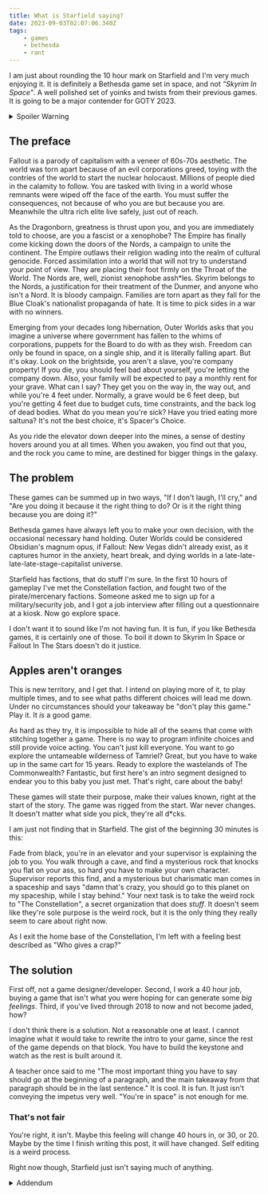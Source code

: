```yaml
---
title: What is Starfield saying?
date: 2023-09-03T02:07:06.340Z
tags:
    - games
    - bethesda
    - rant
---
```


I am just about rounding the 10 hour mark on Starfield and I'm very much enjoying it. It is definitely a Bethesda game set in space, and not *"Skyrim In Space"*. A well polished set of yoinks and twists from their previous games. It is going to be a major contender for GOTY 2023.

<details>
    <summary>Spoiler Warning</summary>
    <p>I'm not going to be spoiling any of the major beats of the game that I've hit so far. To keep it as vague as possible, if you haven't met Coe yet, then you might be spoiled. Also going to talk a bit about Fallout, Skyrim, and Outer Worlds. I won't be diving into any story spoilers for these specific games, but if you're a nerd like me, there may be some lore drops you want to avoid.</p>
</details>

## The preface

Fallout is a parody of capitalism with a veneer of 60s-70s aesthetic. The world was torn apart because of an evil corporations greed, toying with the contries of the world to start the nuclear holocaust. Millions of people died in the calamity to follow. You are tasked with living in a world whose remnants were wiped off the face of the earth. You must suffer the consequences, not because of who you are but because you are. Meanwhile the ultra rich elite live safely, just out of reach.

As the Dragonborn, greatness is thrust upon you, and you are immediately told to choose, are you a fascist or a xenophobe? The Empire has finally come kicking down the doors of the Nords, a campaign to unite the continent. The Empire outlaws their religion wading into the realm of cultural genocide. Forced assimilation into a world that will not try to understand your point of view. They are placing their foot firmly on the Throat of the World. The Nords are, well, zionist xenophobe assh*les. Skyrim belongs to the Nords, a justification for their treatment of the Dunmer, and anyone who isn't a Nord. It is bloody campaign. Families are torn apart as they fall for the Blue Cloak's nationalist propaganda of hate. It is time to pick sides in a war with no winners.

Emerging from your decades long hibernation, Outer Worlds asks that you imagine a universe where government has fallen to the whims of corporations, puppets for the Board to do with as they wish. Freedom can only be found in space, on a single ship, and it is literally falling apart. But it's okay. Look on the brightside, you aren't a slave, you're company property! If you die, you should feel bad about yourself, you're letting the company down. Also, your family will be expected to pay a monthly rent for your grave. What can I say? They get you on the way in, the way out, and while you're 4 feet under. Normally, a grave would be 6 feet deep, but you're getting 4 feet due to budget cuts, time constraints, and the back log of dead bodies. What do you mean you're sick? Have you tried eating more saltuna? It's not the best choice, it's Spacer's Choice.

As you ride the elevator down deeper into the mines, a sense of destiny hovers around you at all times. When you awaken, you find out that you, and the rock you came to mine, are destined for bigger things in the galaxy. 

## The problem

These games can be summed up in two ways, "If I don't laugh, I'll cry," and "Are you doing it because it the right thing to do? Or is it the right thing because you are doing it?" 

Bethesda games have always left you to make your own decision, with the occasional necessary hand holding. Outer Worlds could be considered Obsidian's magnum opus, if Fallout: New Vegas didn't already exist, as it captures humor in the anxiety, heart break, and dying worlds in a late-late-late-late-stage-capitalist universe. 

Starfield has factions, that do stuff I'm sure. In the first 10 hours of gameplay I've met the Constellation faction, and fought two of the pirate/mercenary factions. Someone asked me to sign up for a military/security job, and I got a job interview after filling out a questionnaire at a kiosk. Now go explore space.

I don't want it to sound like I'm not having fun. It is fun, if you like Bethesda games, it is certainly one of those. To boil it down to Skyrim In Space or Fallout In The Stars doesn't do it justice.

## Apples aren't oranges

This is new territory, and I get that. I intend on playing more of it, to play multiple times, and to see what paths different choices will lead me down. Under no circumstances should your takeaway be "don't play this game." Play it. It *is* a good game. 

As hard as they try, it is impossible to hide all of the seams that come with stitching together a game. There is no way to program infinite choices and still provide voice acting. You can't just kill everyone. You want to go explore the untameable wilderness of Tamriel? Great, but you have to wake up in the same cart for 15 years. Ready to explore the wastelands of The Commonwealth? Fantastic, but first here's an intro segment designed to endear you to this baby you just met. That's right, care about the baby!

These games will state their purpose, make their values known, right at the start of the story. The game was rigged from the start. War never changes. It doesn't matter what side you pick, they're all d*cks. 

I am just not finding that in Starfield. The gist of the beginning 30 minutes is this:

Fade from black, you're in an elevator and your supervisor is explaining the job to you. You walk through a cave, and find a mysterious rock that knocks you flat on your ass, so hard you have to make your own character. Supervisor reports this find, and a mysterious but charismatic man comes in a spaceship and says "damn that's crazy, you should go to this planet on my spaceship, while I stay behind." Your next task is to take the weird rock to "The Constellation", a secret organization that does *stuff*. It doesn't seem like they're sole purpose is the weird rock, but it is the only thing they really seem to care about right now.

As I exit the home base of the Constellation, I'm left with a feeling best described as "Who gives a crap?"

## The solution

First off, not a game designer/developer. Second, I work a 40 hour job, buying a game that isn't what you were hoping for can generate some *big feelings*. Third, if you've lived through 2018 to now and not become jaded, how?

I don't think there is a solution. Not a reasonable one at least. I cannot imagine what it would take to rewrite the intro to your game, since the rest of the game depends on that block. You have to build the keystone and watch as the rest is built around it.

A teacher once said to me "The most important thing you have to say should go at the beginning of a paragraph, and the main takeaway from that paragraph should be in the last sentence." It is cool. It is fun. It just isn't conveying the impetus very well. "You're in space" is not enough for me.

### That's not fair

You're right, it isn't. Maybe this feeling will change 40 hours in, or 30, or 20. Maybe by the time I finish writing this post, it will have changed. Self editing is a weird process. 

Right now though, Starfield just isn't saying much of anything.

<details>
    <summary>Addendum</summary>
    <p>I am now clocking in about 30 hours of game play now. My opinion hasn't changed much. The game is fun, it is a Bethesda game. But all in all, it didn't feel like the game had started until about 20 hours in.<p>
    <p>I've since made new characters, and going through the start again it isn't taking as long to pick up. I can't shake the "who gives a crap" feeling when I first started.</p>
</details>